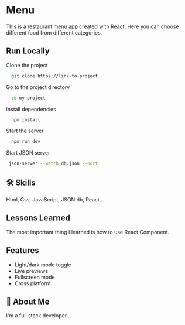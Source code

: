 
# Menu

This is a restaurant menu app created with React.
Here you can choose different food from different categories.


## Run Locally

Clone the project

```bash
  git clone https://link-to-project
```

Go to the project directory

```bash
  cd my-project
```

Install dependencies

```bash
  npm install
```

Start the server

```bash
  npm run dev
```

Start JSON server

```bash
 json-server --watch db.json --port
```

## 🛠 Skills
Html, Css, JavaScript, JSON.db, React... 

## Lessons Learned

 The most important thing I learned is how to use React Component.
## Features

- Light/dark mode toggle
- Live previews
- Fullscreen mode
- Cross platform


## 🚀 About Me
I'm a full stack developer...

